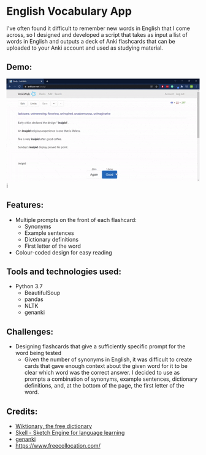# English Vocabulary App

I've often found it difficult to remember new words in English that I come across, so I designed and developed a script that takes as input a list of words in English and outputs a deck of Anki flashcards that can be uploaded to your Anki account and used as studying material.

## Demo:
![Demo](english-flashcards.gif)i

## Features:
* Multiple prompts on the front of each flashcard:
   * Synonyms
   * Example sentences
   * Dictionary definitions
   * First letter of the word
* Colour-coded design for easy reading

## Tools and technologies used:
* Python 3.7
  * BeautifulSoup
  * pandas
  * NLTK
  * genanki

## Challenges:
* Designing flashcards that give a sufficiently specific prompt for the word being tested
    * Given the number of synonyms in English, it was difficult to create cards that gave enough context about the given word for it to be clear which word was the correct answer. I decided to use as prompts a combination of synonyms, example sentences, dictionary definitions, and, at the bottom of the page, the first letter of the word.

## Credits:
* [Wiktionary, the free dictionary](https://en.wiktionary.org/wiki/Wiktionary:Main_Page)
* [Skell - Sketch Engine for language learning](https://skell.sketchengine.eu/#home?lang=en)
* [genanki](https://github.com/kerrickstaley/genanki)
* https://www.freecollocation.com/
